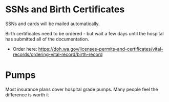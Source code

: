 # SSNs and Birth Certificates

SSNs and cards will be mailed automatically.

Birth certificates need to be ordered - but wait a few days until the hospital has submitted all of the documentation. 
- Order here: https://doh.wa.gov/licenses-permits-and-certificates/vital-records/ordering-vital-record/birth-record

# Pumps
Most insurance plans cover hospital grade pumps. Many people feel the difference is worth it
